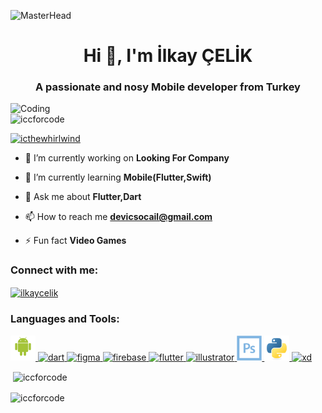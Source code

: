
![MasterHead](https://gsyslab.com/wp-content/uploads/2021/11/mobile-development-process-gsyslab.gif)
<h1 align="center">Hi 👋, I'm İlkay ÇELİK</h1>
<h3 align="center">A passionate and nosy Mobile developer from Turkey</h3>

<img align="right" alt="Coding" width="520" src="https://miro.medium.com/max/720/1*_wj0oE7Wjy909b-TGD02dA.gif">


<p align="left"> <img src="https://komarev.com/ghpvc/?username=iccforcode&label=Profile%20views&color=ff4500&style=flat" alt="iccforcode" /> </p>

<p align="left"> <a href="https://twitter.com/icthewhirlwind" target="blank"><img src="https://img.shields.io/twitter/follow/icthewhirlwind?logo=twitter&style=for-the-badge" alt="icthewhirlwind" /></a> </p>


- 🔭 I’m currently working on **Looking For Company**

- 🌱 I’m currently learning **Mobile(Flutter,Swift)**

- 💬 Ask me about **Flutter,Dart**

- 📫 How to reach me **devicsocail@gmail.com**

- ⚡ Fun fact **Video Games**

<h3 align="left">Connect with me:</h3>
<p align="left">
<a href="https://linkedin.com/in/ilkaycelik" target="blank"><img align="center" src="https://raw.githubusercontent.com/rahuldkjain/github-profile-readme-generator/master/src/images/icons/Social/linked-in-alt.svg" alt="ilkaycelik" height="30" width="40" /></a>
</p>

<h3 align="left">Languages and Tools:</h3>
<p align="left"> <a href="https://developer.android.com" target="_blank" rel="noreferrer"> <img src="https://raw.githubusercontent.com/devicons/devicon/master/icons/android/android-original-wordmark.svg" alt="android" width="40" height="40"/> </a> <a href="https://dart.dev" target="_blank" rel="noreferrer"> <img src="https://www.vectorlogo.zone/logos/dartlang/dartlang-icon.svg" alt="dart" width="40" height="40"/> </a> <a href="https://www.figma.com/" target="_blank" rel="noreferrer"> <img src="https://www.vectorlogo.zone/logos/figma/figma-icon.svg" alt="figma" width="40" height="40"/> </a> <a href="https://firebase.google.com/" target="_blank" rel="noreferrer"> <img src="https://www.vectorlogo.zone/logos/firebase/firebase-icon.svg" alt="firebase" width="40" height="40"/> </a> <a href="https://flutter.dev" target="_blank" rel="noreferrer"> <img src="https://www.vectorlogo.zone/logos/flutterio/flutterio-icon.svg" alt="flutter" width="40" height="40"/> </a> <a href="https://www.adobe.com/in/products/illustrator.html" target="_blank" rel="noreferrer"> <img src="https://www.vectorlogo.zone/logos/adobe_illustrator/adobe_illustrator-icon.svg" alt="illustrator" width="40" height="40"/> </a> <a href="https://www.photoshop.com/en" target="_blank" rel="noreferrer"> <img src="https://raw.githubusercontent.com/devicons/devicon/master/icons/photoshop/photoshop-line.svg" alt="photoshop" width="40" height="40"/> </a> <a href="https://www.python.org" target="_blank" rel="noreferrer"> <img src="https://raw.githubusercontent.com/devicons/devicon/master/icons/python/python-original.svg" alt="python" width="40" height="40"/> </a> <a href="https://www.adobe.com/products/xd.html" target="_blank" rel="noreferrer"> <img src="https://cdn.worldvectorlogo.com/logos/adobe-xd.svg" alt="xd" width="40" height="40"/> </a> </p>

<p>&nbsp;<img align="center" src="https://github-readme-stats.vercel.app/api?username=iccforcode&show_icons=true&theme=dark&title_color=ff4500&text_color=ffffff&locale=en" alt="iccforcode" /></p>

<p><img align="center" src="https://github-readme-streak-stats.herokuapp.com/?user=iccforcode&theme=dark" alt="iccforcode" /></p>
